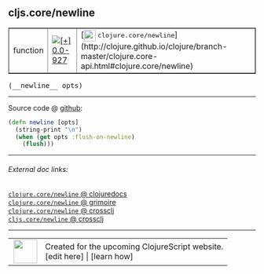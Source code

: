 ## cljs.core/newline



 <table border="1">
<tr>
<td>function</td>
<td><a href="https://github.com/cljsinfo/cljs-api-docs/tree/0.0-927"><img valign="middle" alt="[+] 0.0-927" title="Added in 0.0-927" src="https://img.shields.io/badge/+-0.0--927-lightgrey.svg"></a> </td>
<td>
[<img height="24px" valign="middle" src="http://i.imgur.com/1GjPKvB.png"> <samp>clojure.core/newline</samp>](http://clojure.github.io/clojure/branch-master/clojure.core-api.html#clojure.core/newline)
</td>
</tr>
</table>


 <samp>
(__newline__ opts)<br>
</samp>

---







Source code @ [github](https://github.com/clojure/clojurescript/blob/r1006/src/cljs/cljs/core.cljs#L3085-L3088):

```clj
(defn newline [opts]
  (string-print "\n")
  (when (get opts :flush-on-newline)
    (flush)))
```

<!--
Repo - tag - source tree - lines:

 <pre>
clojurescript @ r1006
└── src
    └── cljs
        └── cljs
            └── <ins>[core.cljs:3085-3088](https://github.com/clojure/clojurescript/blob/r1006/src/cljs/cljs/core.cljs#L3085-L3088)</ins>
</pre>

-->

---



###### External doc links:

[`clojure.core/newline` @ clojuredocs](http://clojuredocs.org/clojure.core/newline)<br>
[`clojure.core/newline` @ grimoire](http://conj.io/store/v1/org.clojure/clojure/1.7.0-beta3/clj/clojure.core/newline/)<br>
[`clojure.core/newline` @ crossclj](http://crossclj.info/fun/clojure.core/newline.html)<br>
[`cljs.core/newline` @ crossclj](http://crossclj.info/fun/cljs.core.cljs/newline.html)<br>

---

 <table>
<tr><td>
<img valign="middle" align="right" width="48px" src="http://i.imgur.com/Hi20huC.png">
</td><td>
Created for the upcoming ClojureScript website.<br>
[edit here] | [learn how]
</td></tr></table>

[edit here]:https://github.com/cljsinfo/cljs-api-docs/blob/master/cljsdoc/cljs.core/newline.cljsdoc
[learn how]:https://github.com/cljsinfo/cljs-api-docs/wiki/cljsdoc-files

<!--

This information was too distracting to show to readers, but I'll leave it
commented here since it is helpful to:

- pretty-print the data used to generate this document
- and show how to retrieve that data



The API data for this symbol:

```clj
{:ns "cljs.core",
 :name "newline",
 :signature ["[opts]"],
 :history [["+" "0.0-927"]],
 :type "function",
 :full-name-encode "cljs.core/newline",
 :source {:code "(defn newline [opts]\n  (string-print \"\\n\")\n  (when (get opts :flush-on-newline)\n    (flush)))",
          :title "Source code",
          :repo "clojurescript",
          :tag "r1006",
          :filename "src/cljs/cljs/core.cljs",
          :lines [3085 3088]},
 :full-name "cljs.core/newline",
 :clj-symbol "clojure.core/newline"}

```

Retrieve the API data for this symbol:

```clj
;; from Clojure REPL
(require '[clojure.edn :as edn])
(-> (slurp "https://raw.githubusercontent.com/cljsinfo/cljs-api-docs/catalog/cljs-api.edn")
    (edn/read-string)
    (get-in [:symbols "cljs.core/newline"]))
```

-->
